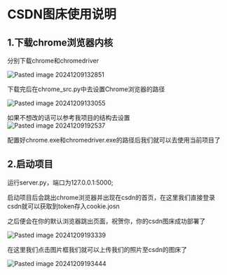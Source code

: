 # CSDN图床使用说明


## 1.下载chrome浏览器内核


分别下载chrome和chromedriver

![Pasted image 20241209132851](https://github.com/user-attachments/assets/ad89e9b6-8249-4c19-9de3-274150675047)


下载完后在chrome_src.py中去设置Chrome浏览器的路径

![Pasted image 20241209133055](https://github.com/user-attachments/assets/806a82ab-8052-4be1-bf44-82b6719aa4fa)


如果不想改的话可以参考我项目的结构去设置
![Pasted image 20241209192537](https://github.com/user-attachments/assets/eba268a1-f199-48a1-9eb9-e4d0cf151dd4)


配置好chrome.exe和chromedriver.exe的路径后我们就可以去使用当前项目了

## 2.启动项目

运行server.py，端口为127.0.0.1:5000;

启动项目后会跳出chrome浏览器并出现在csdn的首页，在这里我们直接登录csdn就可以获取到token存入cookie.josn

之后便会在你的默认浏览器跳出页面，祝贺你，你的csdn图床成功部署了



![Pasted image 20241209193339](https://github.com/user-attachments/assets/92d52304-4859-4758-80a8-01e20ca7c404)


在这里我们点击图片框我们就可以上传我们的照片至csdn的图床了

![Pasted image 20241209193444](https://github.com/user-attachments/assets/224f326a-ac02-4616-aa35-a05eb3a6747c)
